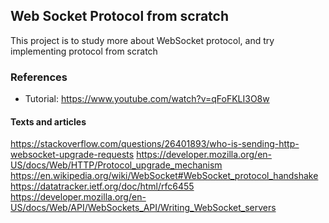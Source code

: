 ## Web Socket Protocol from scratch
This project is to study more about WebSocket protocol, and try implementing protocol from scratch


### References
- Tutorial: https://www.youtube.com/watch?v=qFoFKLI3O8w
#### Texts and articles
https://stackoverflow.com/questions/26401893/who-is-sending-http-websocket-upgrade-requests
https://developer.mozilla.org/en-US/docs/Web/HTTP/Protocol_upgrade_mechanism
https://en.wikipedia.org/wiki/WebSocket#WebSocket_protocol_handshake
https://datatracker.ietf.org/doc/html/rfc6455
https://developer.mozilla.org/en-US/docs/Web/API/WebSockets_API/Writing_WebSocket_servers
